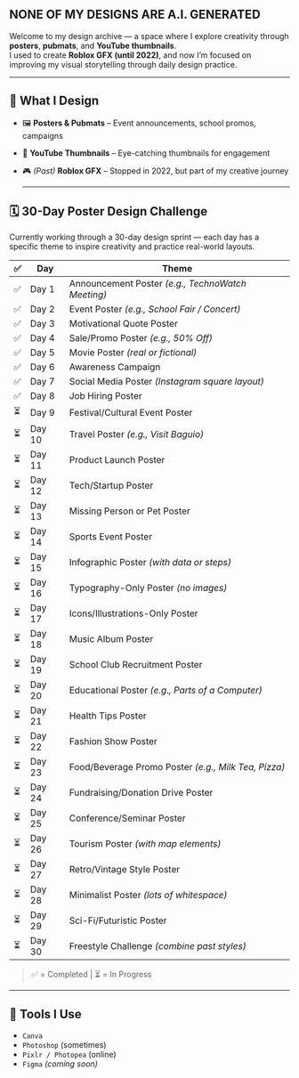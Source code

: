 ## NONE OF MY DESIGNS ARE A.I. GENERATED

Welcome to my design archive — a space where I explore creativity through **posters**, **pubmats**, and **YouTube thumbnails**.  
I used to create **Roblox GFX (until 2022)**, and now I’m focused on improving my visual storytelling through daily design practice.

---
## 📌 What I Design

- 🖼️ **Posters & Pubmats** – Event announcements, school promos, campaigns
- 🎯 **YouTube Thumbnails** – Eye-catching thumbnails for engagement
- 🎮 *(Past)* **Roblox GFX** – Stopped in 2022, but part of my creative journey

  ---
## 🗓️ 30-Day Poster Design Challenge

Currently working through a 30-day design sprint — each day has a specific theme to inspire creativity and practice real-world layouts.

| ✅ | **Day** | **Theme** |
|----|--------|-----------|
| ✅ | Day 1  | Announcement Poster *(e.g., TechnoWatch Meeting)* |
| ✅ | Day 2  | Event Poster *(e.g., School Fair / Concert)* |
| ✅ | Day 3  | Motivational Quote Poster |
| ✅ | Day 4  | Sale/Promo Poster *(e.g., 50% Off)* |
| ✅ | Day 5  | Movie Poster *(real or fictional)* |
| ✅ | Day 6  | Awareness Campaign |
| ✅ | Day 7  | Social Media Poster *(Instagram square layout)* |
| ✅ | Day 8  | Job Hiring Poster |
| ⏳ | Day 9  | Festival/Cultural Event Poster |
| ⏳ | Day 10 | Travel Poster *(e.g., Visit Baguio)* |
| ⏳ | Day 11 | Product Launch Poster |
| ⏳ | Day 12 | Tech/Startup Poster |
| ⏳ | Day 13 | Missing Person or Pet Poster |
| ⏳ | Day 14 | Sports Event Poster |
| ⏳ | Day 15 | Infographic Poster *(with data or steps)* |
| ⏳ | Day 16 | Typography-Only Poster *(no images)* |
| ⏳ | Day 17 | Icons/Illustrations-Only Poster |
| ⏳ | Day 18 | Music Album Poster |
| ⏳ | Day 19 | School Club Recruitment Poster |
| ⏳ | Day 20 | Educational Poster *(e.g., Parts of a Computer)* |
| ⏳ | Day 21 | Health Tips Poster |
| ⏳ | Day 22 | Fashion Show Poster |
| ⏳ | Day 23 | Food/Beverage Promo Poster *(e.g., Milk Tea, Pizza)* |
| ⏳ | Day 24 | Fundraising/Donation Drive Poster |
| ⏳ | Day 25 | Conference/Seminar Poster |
| ⏳ | Day 26 | Tourism Poster *(with map elements)* |
| ⏳ | Day 27 | Retro/Vintage Style Poster |
| ⏳ | Day 28 | Minimalist Poster *(lots of whitespace)* |
| ⏳ | Day 29 | Sci-Fi/Futuristic Poster |
| ⏳ | Day 30 | Freestyle Challenge *(combine past styles)* |

> ✅ = Completed | ⏳ = In Progress

---

## 🧰 Tools I Use

- `Canva`
- `Photoshop` (sometimes)
- `Pixlr / Photopea` (online)
- `Figma` *(coming soon)*
